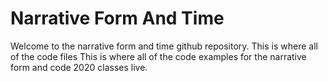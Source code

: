 # Narrative Form And Time

Welcome to the narrative form and time github repository. This is where all of the code files This is where all of the code examples for the narrative form and code 2020 classes live.
